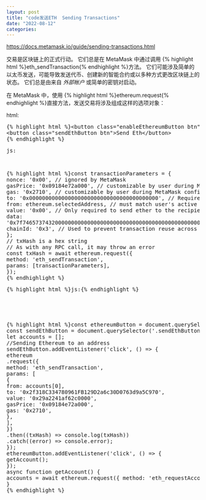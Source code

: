 ```yaml
---
layout: post
title: "code发送ETH  Sending Transactions"
date: "2022-08-12"
categories: 
---
```

<p><a href="https://docs.metamask.io/guide/sending-transactions.html">https://docs.metamask.io/guide/sending-transactions.html</a></p>
<p><font style="vertical-align:inherit">交易是区块链上的正式行动。 它们总是在 MetaMask 中通过调用 </font>{% highlight html %}eth_sendTransaction{% endhighlight %}<font style="vertical-align:inherit">方法。 它们可能涉及简单的以太币发送，可能导致发送代币、创建新的智能合约或以多种方式更改区块链上的状态。 它们总是由来自 </font><em><font style="vertical-align:inherit">外部帐户 </font></em><font style="vertical-align:inherit">或简单的密钥对启动。 </font></p>
<p><font style="vertical-align:inherit">在 MetaMask 中，使用 </font>{% highlight html %}ethereum.request{% endhighlight %}<font style="vertical-align:inherit">直接方法，发送交易将涉及组成这样的选项对象： </font></p>
<p><font style="vertical-align:inherit">html:</font></p>
<section class="tabs-component-panel" id="html" role="tabpanel" style="">
<div class="language-html extra-class">
<pre class="language-html">
{% highlight html %}<span class="token tag"><span class="token tag"><span class="token punctuation">&lt;</span>button</span> <span class="token attr-name">class</span><span class="token attr-value"><span class="token punctuation attr-equals">=</span><span class="token punctuation">&quot;</span>enableEthereumButton btn<span class="token punctuation">&quot;</span></span><span class="token punctuation">&gt;</span></span>Enable Ethereum<span class="token tag"><span class="token tag"><span class="token punctuation">&lt;/</span>button</span><span class="token punctuation">&gt;</span></span>
<span class="token tag"><span class="token tag"><span class="token punctuation">&lt;</span>button</span> <span class="token attr-name">class</span><span class="token attr-value"><span class="token punctuation attr-equals">=</span><span class="token punctuation">&quot;</span>sendEthButton btn<span class="token punctuation">&quot;</span></span><span class="token punctuation">&gt;</span></span>Send Eth<span class="token tag"><span class="token tag"><span class="token punctuation">&lt;/</span>button</span><span class="token punctuation">&gt;</span></span>
{% endhighlight %}
<p>js:</p>
</div>
</section>
<div class="language-javascript extra-class">
<pre class="language-javascript">
{% highlight html %}<span class="token keyword">const</span> transactionParameters <span class="token operator">=</span> <span class="token punctuation">{</span>
<span class="token literal-property property">nonce</span><span class="token operator">:</span> <span class="token string">&#39;0x00&#39;</span><span class="token punctuation">,</span> <span class="token comment">// ignored by MetaMask</span>
<span class="token literal-property property">gasPrice</span><span class="token operator">:</span> <span class="token string">&#39;0x09184e72a000&#39;</span><span class="token punctuation">,</span> <span class="token comment">// customizable by user during MetaMask confirmation.</span>
<span class="token literal-property property">gas</span><span class="token operator">:</span> <span class="token string">&#39;0x2710&#39;</span><span class="token punctuation">,</span> <span class="token comment">// customizable by user during MetaMask confirmation.</span>
<span class="token literal-property property">to</span><span class="token operator">:</span> <span class="token string">&#39;0x0000000000000000000000000000000000000000&#39;</span><span class="token punctuation">,</span> <span class="token comment">// Required except during contract publications.</span>
<span class="token literal-property property">from</span><span class="token operator">:</span> ethereum<span class="token punctuation">.</span>selectedAddress<span class="token punctuation">,</span> <span class="token comment">// must match user&#39;s active address.</span>
<span class="token literal-property property">value</span><span class="token operator">:</span> <span class="token string">&#39;0x00&#39;</span><span class="token punctuation">,</span> <span class="token comment">// Only required to send ether to the recipient from the initiating external account.</span>
<span class="token literal-property property">data</span><span class="token operator">:</span>
<span class="token string">&#39;0x7f7465737432000000000000000000000000000000000000000000000000000000600057&#39;</span><span class="token punctuation">,</span> <span class="token comment">// Optional, but used for defining smart contract creation and interaction.</span>
<span class="token literal-property property">chainId</span><span class="token operator">:</span> <span class="token string">&#39;0x3&#39;</span><span class="token punctuation">,</span> <span class="token comment">// Used to prevent transaction reuse across blockchains. Auto-filled by MetaMask.</span>
<span class="token punctuation">}</span><span class="token punctuation">;</span>
<span class="token comment">// txHash is a hex string</span>
<span class="token comment">// As with any RPC call, it may throw an error</span>
<span class="token keyword">const</span> txHash <span class="token operator">=</span> <span class="token keyword">await</span> ethereum<span class="token punctuation">.</span><span class="token function">request</span><span class="token punctuation">(</span><span class="token punctuation">{</span>
<span class="token literal-property property">method</span><span class="token operator">:</span> <span class="token string">&#39;eth_sendTransaction&#39;</span><span class="token punctuation">,</span>
<span class="token literal-property property">params</span><span class="token operator">:</span> <span class="token punctuation">[</span>transactionParameters<span class="token punctuation">]</span><span class="token punctuation">,</span>
<span class="token punctuation">}</span><span class="token punctuation">)</span><span class="token punctuation">;</span>
{% endhighlight %}
<p>{% highlight html %}<span class="token punctuation">js:</span>{% endhighlight %}</p>
<section class="tabs-component-panel" id="javascript" role="tabpanel" style="">
<div class="language-javascript extra-class">
<pre class="language-javascript">
{% highlight html %}<span class="token keyword">const</span> ethereumButton <span class="token operator">=</span> document<span class="token punctuation">.</span><span class="token function">querySelector</span><span class="token punctuation">(</span><span class="token string">&#39;.enableEthereumButton&#39;</span><span class="token punctuation">)</span><span class="token punctuation">;</span>
<span class="token keyword">const</span> sendEthButton <span class="token operator">=</span> document<span class="token punctuation">.</span><span class="token function">querySelector</span><span class="token punctuation">(</span><span class="token string">&#39;.sendEthButton&#39;</span><span class="token punctuation">)</span><span class="token punctuation">;</span>
<span class="token keyword">let</span> accounts <span class="token operator">=</span> <span class="token punctuation">[</span><span class="token punctuation">]</span><span class="token punctuation">;</span>
<span class="token comment">//Sending Ethereum to an address</span>
sendEthButton<span class="token punctuation">.</span><span class="token function">addEventListener</span><span class="token punctuation">(</span><span class="token string">&#39;click&#39;</span><span class="token punctuation">,</span> <span class="token punctuation">(</span><span class="token punctuation">)</span> <span class="token operator">=&gt;</span> <span class="token punctuation">{</span>
ethereum
<span class="token punctuation">.</span><span class="token function">request</span><span class="token punctuation">(</span><span class="token punctuation">{</span>
<span class="token literal-property property">method</span><span class="token operator">:</span> <span class="token string">&#39;eth_sendTransaction&#39;</span><span class="token punctuation">,</span>
<span class="token literal-property property">params</span><span class="token operator">:</span> <span class="token punctuation">[</span>
<span class="token punctuation">{</span>
<span class="token literal-property property">from</span><span class="token operator">:</span> accounts<span class="token punctuation">[</span><span class="token number">0</span><span class="token punctuation">]</span><span class="token punctuation">,</span>
<span class="token literal-property property">to</span><span class="token operator">:</span> <span class="token string">&#39;0x2f318C334780961FB129D2a6c30D0763d9a5C970&#39;</span><span class="token punctuation">,</span>
<span class="token literal-property property">value</span><span class="token operator">:</span> <span class="token string">&#39;0x29a2241af62c0000&#39;</span><span class="token punctuation">,</span>
<span class="token literal-property property">gasPrice</span><span class="token operator">:</span> <span class="token string">&#39;0x09184e72a000&#39;</span><span class="token punctuation">,</span>
<span class="token literal-property property">gas</span><span class="token operator">:</span> <span class="token string">&#39;0x2710&#39;</span><span class="token punctuation">,</span>
<span class="token punctuation">}</span><span class="token punctuation">,</span>
<span class="token punctuation">]</span><span class="token punctuation">,</span>
<span class="token punctuation">}</span><span class="token punctuation">)</span>
<span class="token punctuation">.</span><span class="token function">then</span><span class="token punctuation">(</span><span class="token punctuation">(</span><span class="token parameter">txHash</span><span class="token punctuation">)</span> <span class="token operator">=&gt;</span> console<span class="token punctuation">.</span><span class="token function">log</span><span class="token punctuation">(</span>txHash<span class="token punctuation">)</span><span class="token punctuation">)</span>
<span class="token punctuation">.</span><span class="token function">catch</span><span class="token punctuation">(</span><span class="token punctuation">(</span><span class="token parameter">error</span><span class="token punctuation">)</span> <span class="token operator">=&gt;</span> console<span class="token punctuation">.</span>error<span class="token punctuation">)</span><span class="token punctuation">;</span>
<span class="token punctuation">}</span><span class="token punctuation">)</span><span class="token punctuation">;</span>
ethereumButton<span class="token punctuation">.</span><span class="token function">addEventListener</span><span class="token punctuation">(</span><span class="token string">&#39;click&#39;</span><span class="token punctuation">,</span> <span class="token punctuation">(</span><span class="token punctuation">)</span> <span class="token operator">=&gt;</span> <span class="token punctuation">{</span>
<span class="token function">getAccount</span><span class="token punctuation">(</span><span class="token punctuation">)</span><span class="token punctuation">;</span>
<span class="token punctuation">}</span><span class="token punctuation">)</span><span class="token punctuation">;</span>
<span class="token keyword">async</span> <span class="token keyword">function</span> <span class="token function">getAccount</span><span class="token punctuation">(</span><span class="token punctuation">)</span> <span class="token punctuation">{</span>
accounts <span class="token operator">=</span> <span class="token keyword">await</span> ethereum<span class="token punctuation">.</span><span class="token function">request</span><span class="token punctuation">(</span><span class="token punctuation">{</span> <span class="token literal-property property">method</span><span class="token operator">:</span> <span class="token string">&#39;eth_requestAccounts&#39;</span> <span class="token punctuation">}</span><span class="token punctuation">)</span><span class="token punctuation">;</span>
<span class="token punctuation">}</span>
{% endhighlight %}
</div>
</section>
</div>
<p>&nbsp;</p>
